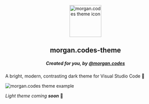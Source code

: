 <p align="center">
  <a href="https://www.gatsbyjs.org">
    <img alt="morgan.codes theme icon" src="https://github.com/morganrmarie/morgancodes-vscode-theme/raw/master/icon.jpg" width="100" />
  </a>
</p>
<h2 align="center">morgan.codes-theme</h2>
<h5 align="center">Created for you, by <a href="https://www.instagram.com/morgan.codes">@morgan.codes</a></h5>

A bright, modern, contrasting dark theme for Visual Studio Code 🦄

![morgan.codes theme example](https://github.com/morganrmarie/morgancodes-vscode-theme/raw/master/images/code-example.jpg)

*Light theme coming **soon*** 🌙